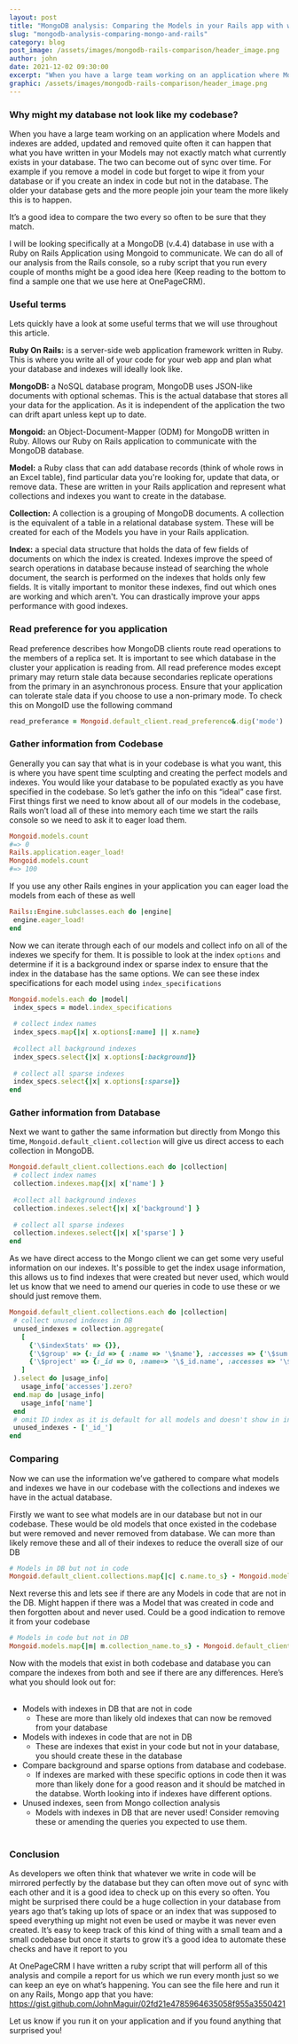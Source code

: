 ```yaml
---
layout: post
title: "MongoDB analysis: Comparing the Models in your Rails app with what is actually in your database"
slug: "mongodb-analysis-comparing-mongo-and-rails"
category: blog
post_image: /assets/images/mongodb-rails-comparison/header_image.png
author: john
date: 2021-12-02 09:30:00
excerpt: "When you have a large team working on an application where Models and indexes are added, updated and removed quite often it can happen that what you have written in your Models may not exactly match what currently exists in your database."
graphic: /assets/images/mongodb-rails-comparison/header_image.png
---
```


### Why might my database not look like my codebase?

When you have a large team working on an application where Models and indexes are added, updated and removed quite often it can happen that what you have written in your Models may not exactly match what currently exists in your database. The two can become out of sync over time.
For example if you remove a model in code but forget to wipe it from your database or if you create an index in code but not in the database. The older your database gets and the more people join your team the more likely this is to happen.

It’s a good idea to compare the two every so often to be sure that they match.

I will be looking specifically at a MongoDB (v.4.4) database in use with a Ruby on Rails Application using Mongoid to communicate.
We can do all of our analysis from the Rails console, so a ruby script that you run every couple of months might be a good idea here (Keep reading to the bottom to find a sample one that we use here at OnePageCRM).

### Useful terms

Lets quickly have a look at some useful terms that we will use throughout this article.

**Ruby On Rails:** is a server-side web application framework written in Ruby. This is where you write all of your code for your web app and plan what your database and indexes will ideally look like.

**MongoDB:** a NoSQL database program, MongoDB uses JSON-like documents with optional schemas. This is the actual database that stores all your data for the application. As it is independent of the application the two can drift apart unless kept up to date.

**Mongoid:** an Object-Document-Mapper (ODM) for MongoDB written in Ruby. Allows our Ruby on Rails application to communicate with the MongoDB database.

**Model:** a Ruby class that can add database records (think of whole rows in an Excel table), find particular data you're looking for, update that data, or remove data. These are written in your Rails application and represent what collections and indexes you want to create in the database.

**Collection:** A collection is a grouping of MongoDB documents. A collection is the equivalent of a table in a relational database system. These will be created for each of the Models you have in your Rails application.

**Index:** a special data structure that holds the data of few fields of documents on which the index is created. Indexes improve the speed of search operations in database because instead of searching the whole document, the search is performed on the indexes that holds only few fields. It is vitally important to monitor these indexes, find out which ones are working and which aren't. You can drastically improve your apps performance with good indexes.


### Read preference for you application

Read preference describes how MongoDB clients route read operations to the members of a replica set. It is important to see which database in the cluster your application is reading from.
All read preference modes except primary may return stale data because secondaries replicate operations from the primary in an asynchronous process. Ensure that your application can tolerate stale data if you choose to use a non-primary mode.
To check this on MongoID use the following command

```ruby
read_preferance = Mongoid.default_client.read_preference&.dig('mode') || 'no preference set'
```

### Gather information from Codebase

Generally you can say that what is in your codebase is what you want, this is where you have spent time sculpting and creating the perfect models and indexes. You would like your database to be populated exactly as you have specified in the codebase. So let’s gather the info on this “ideal” case first.
First things first we need to know about all of our models in the codebase, Rails won’t load all of these into memory each time we start the rails console so we need to ask it to eager load them.

```ruby
Mongoid.models.count
#=> 0
Rails.application.eager_load!
Mongoid.models.count
#=> 100
```

If you use any other Rails engines in your application you can eager load the models from each of these as well

```ruby
Rails::Engine.subclasses.each do |engine|
 engine.eager_load!
end
```

Now we can iterate through each of our models and collect info on all of the indexes we specify for them.
It is possible to look at the index `options` and determine if it is a background index or sparse index to ensure that the index in the database has the same options.
We can see these index specifications for each model using `index_specifications`

```ruby
Mongoid.models.each do |model|
 index_specs = model.index_specifications
 
 # collect index names
 index_specs.map{|x| x.options[:name] || x.name}
 
 #collect all background indexes
 index_specs.select{|x| x.options[:background]}
 
 # collect all sparse indexes
 index_specs.select{|x| x.options[:sparse]}
end
```

### Gather information from Database

Next we want to gather the same information but directly from Mongo this time, `Mongoid.default_client.collection` will give us direct access to each collection in MongoDB.

```ruby
Mongoid.default_client.collections.each do |collection|
 # collect index names
 collection.indexes.map{|x| x['name'] }
 
 #collect all background indexes
 collection.indexes.select{|x| x['background'] }
 
 # collect all sparse indexes
 collection.indexes.select{|x| x['sparse'] }
end
```

As we have direct access to the Mongo client we can get some very useful information on our indexes.
It's possible to get the index usage information, this allows us to find indexes that were created but never used, which would let us know that we need to amend our queries in code to use these or we should just remove them.

```ruby
Mongoid.default_client.collections.each do |collection|
 # collect unused indexes in DB
 unused_indexes = collection.aggregate(
   [
     {'\$indexStats' => {}},
     {'\$group' => {:_id => { :name => '\$name'}, :accesses => {'\$sum' => '\$accesses.ops'}}},
     {'\$project' => {:_id => 0, :name=> '\$_id.name', :accesses => '\$accesses'}},
   ]
 ).select do |usage_info|
   usage_info['accesses'].zero?
 end.map do |usage_info|
   usage_info['name']
 end
 # omit ID index as it is default for all models and doesn't show in index_specifications
 unused_indexes - ['_id_']
end
```

### Comparing

Now we can use the information we’ve gathered to compare what models and indexes we have in our codebase with the collections and indexes we have in the actual database.

Firstly we want to see what models are in our database but not in our codebase.
These would be old models that once existed in the codebase but were removed and never removed from database.
We can more than likely remove these and all of their indexes to reduce the overall size of our DB

```ruby
# Models in DB but not in code
Mongoid.default_client.collections.map{|c| c.name.to_s} - Mongoid.models.map{|m| m.collection_name.to_s}
```

Next reverse this and lets see if there are any Models in code that are not in the DB.
Might happen if there was a Model that was created in code and then forgotten about and never used. Could be a good indication to remove it from your codebase

```ruby
# Models in code but not in DB
Mongoid.models.map{|m| m.collection_name.to_s} - Mongoid.default_client.collections.map{|c| c.name.to_s}
```

Now with the models that exist in both codebase and database you can compare the indexes from both and see if there are any differences.
Here’s what you should look out for:
<br><br>
- Models with indexes in DB that are not in code
  - These are more than likely old indexes that can now be removed from your database
- Models with indexes in code that are not in DB
  - These are indexes that exist in your code but not in your database, you should create these in the database
- Compare background and sparse options from database and codebase.
  - If indexes are marked with these specific options in code then it was more than likely done for a good reason and it should be matched in the databse. Worth looking into if indexes have different options.
- Unused indexes, seen from Mongo collection analysis
  - Models with indexes in DB that are never used! Consider removing these or amending the queries you expected to use them.
<br><br>

### Conclusion

As developers we often think that whatever we write in code will be mirrored perfectly by the database but they can often move out of sync with each other and it is a good idea to check up on this every so often.
You might be surprised there could be a huge collection in your database from years ago that’s taking up lots of space or an index that was supposed to speed everything up might not even be used or maybe it was never even created.
It’s easy to keep track of this kind of thing with a small team and a small codebase but once it starts to grow it’s a good idea to automate these checks and have it report to you 

At OnePageCRM I have written a ruby script that will perform all of this analysis and compile a report for us which we run every month just so we can keep an eye on what’s happening.
You can see the file here and run it on any Rails, Mongo app that you have:
https://gist.github.com/JohnMaguir/02fd21e4785964635058f955a3550421

Let us know if you run it on your application and if you found anything that surprised you!
